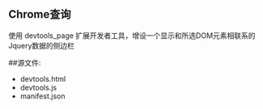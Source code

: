﻿Chrome查询
----------
使用 devtools_page
扩展开发者工具，增设一个显示和所选DOM元素相联系的Jquery数据的侧边栏

##源文件:
 - devtools.html
 - devtools.js
 - manifest.json